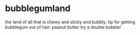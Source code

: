 # bubblegumland
the land of all that is chewy and sticky and bubbly.
tip for getting bubblegum out of hair: peanut butter
try a double bubble!
